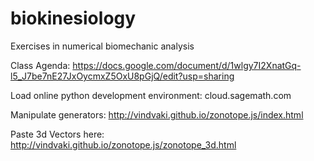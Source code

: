 biokinesiology
==============

Exercises in numerical biomechanic analysis

Class Agenda:
https://docs.google.com/document/d/1wlgy7I2XnatGq-l5_J7be7nE27JxOycmxZ5OxU8pGjQ/edit?usp=sharing

Load online python development environment:
cloud.sagemath.com

Manipulate generators:
http://vindvaki.github.io/zonotope.js/index.html

Paste 3d Vectors here:
http://vindvaki.github.io/zonotope.js/zonotope_3d.html
